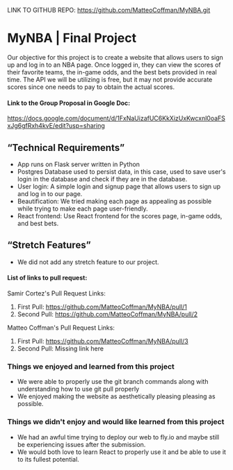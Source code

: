 LINK TO GITHUB REPO: https://github.com/MatteoCoffman/MyNBA.git

# MyNBA | Final Project

Our objective for this project is to create a website that allows users to sign up and log in to an NBA page. 
Once logged in, they can view the scores of their favorite teams, the in-game odds, and the best bets provided in real time.
The API we will be utilizing is free, but it may not provide accurate scores since one needs to pay to obtain the actual scores.

#### Link to the Group Proposal in Google Doc:
https://docs.google.com/document/d/1FxNaUizafUC6KkXizUxKwcxnl0oaFSxJg6gfRxh4kvE/edit?usp=sharing


## “Technical Requirements”
* App runs on Flask server written in Python
* Postgres Database used to persist data, in this case, used to save user's login in the database and check if they are in the database.
* User login: A simple login and signup page that allows users to sign up and log in to our page.
* Beautification: We tried making each page as appealing as possible while trying to make each page user-friendly.
* React frontend: Use React frontend for the scores page, in-game odds, and best bets.

## “Stretch Features”
* We did not add any stretch feature to our project.


#### List of links to pull request:
Samir Cortez's Pull Request Links:

1. First Pull: https://github.com/MatteoCoffman/MyNBA/pull/1
2. Second Pull: https://github.com/MatteoCoffman/MyNBA/pull/2

Matteo Coffman's Pull Request Links:
1. First Pull: https://github.com/MatteoCoffman/MyNBA/pull/3
2. Second Pull: Missing link here

### Things we enjoyed and learned from this project
* We were able to properly use the git branch commands along with understanding how to use git pull properly
* We enjoyed making the website as aesthetically pleasing pleasing as possible.

### Things we didn't enjoy and would like learned from this project
* We had an awful time trying to deploy our web to fly.io and maybe still be experiencing issues after the submission.
* We would both love to learn React to properly use it and be able to use it to its fullest potential.


